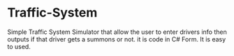 # Traffic-System

Simple Traffic System Simulator that allow the user to enter drivers info then outputs if that driver gets a summons or not.
it is code in C# Form. It is easy to used.
